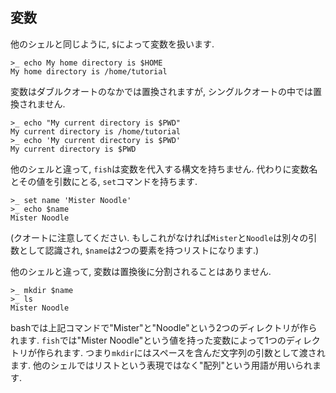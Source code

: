 ## 変数

他のシェルと同じように, `$`によって変数を扱います.

```fish
>_ echo My home directory is $HOME
My home directory is /home/tutorial
```

変数はダブルクオートのなかでは置換されますが, シングルクオートの中では置換されません.

```fish
>_ echo "My current directory is $PWD"
My current directory is /home/tutorial
>_ echo 'My current directory is $PWD'
My current directory is $PWD
```

他のシェルと違って, `fish`は変数を代入する構文を持ちません.
代わりに変数名とその値を引数にとる, `set`コマンドを持ちます.

```fish
>_ set name 'Mister Noodle'
>_ echo $name
Mister Noodle
```

(クオートに注意してください. もしこれがなければ`Mister`と`Noodle`は別々の引数として認識され, `$name`は2つの要素を持つリストになります.)

他のシェルと違って, 変数は置換後に分割されることはありません.

```fish
>_ mkdir $name
>_ ls
Mister Noodle
```

bashでは上記コマンドで"Mister"と"Noodle"という2つのディレクトリが作られます.
`fish`では"Mister Noodle"という値を持った変数によって1つのディレクトリが作られます.
つまり`mkdir`にはスペースを含んだ文字列の引数として渡されます.
他のシェルではリストという表現ではなく"配列"という用語が用いられます.
